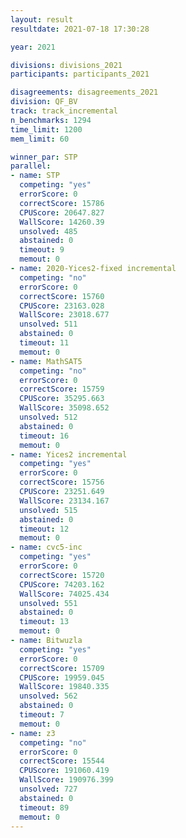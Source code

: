 ```yaml
---
layout: result
resultdate: 2021-07-18 17:30:28

year: 2021

divisions: divisions_2021
participants: participants_2021

disagreements: disagreements_2021
division: QF_BV
track: track_incremental
n_benchmarks: 1294
time_limit: 1200
mem_limit: 60

winner_par: STP
parallel:
- name: STP
  competing: "yes"
  errorScore: 0
  correctScore: 15786
  CPUScore: 20647.827
  WallScore: 14260.39
  unsolved: 485
  abstained: 0
  timeout: 9
  memout: 0
- name: 2020-Yices2-fixed incremental
  competing: "no"
  errorScore: 0
  correctScore: 15760
  CPUScore: 23163.028
  WallScore: 23018.677
  unsolved: 511
  abstained: 0
  timeout: 11
  memout: 0
- name: MathSAT5
  competing: "no"
  errorScore: 0
  correctScore: 15759
  CPUScore: 35295.663
  WallScore: 35098.652
  unsolved: 512
  abstained: 0
  timeout: 16
  memout: 0
- name: Yices2 incremental
  competing: "yes"
  errorScore: 0
  correctScore: 15756
  CPUScore: 23251.649
  WallScore: 23134.167
  unsolved: 515
  abstained: 0
  timeout: 12
  memout: 0
- name: cvc5-inc
  competing: "yes"
  errorScore: 0
  correctScore: 15720
  CPUScore: 74203.162
  WallScore: 74025.434
  unsolved: 551
  abstained: 0
  timeout: 13
  memout: 0
- name: Bitwuzla
  competing: "yes"
  errorScore: 0
  correctScore: 15709
  CPUScore: 19959.045
  WallScore: 19840.335
  unsolved: 562
  abstained: 0
  timeout: 7
  memout: 0
- name: z3
  competing: "no"
  errorScore: 0
  correctScore: 15544
  CPUScore: 191060.419
  WallScore: 190976.399
  unsolved: 727
  abstained: 0
  timeout: 89
  memout: 0
---
```

